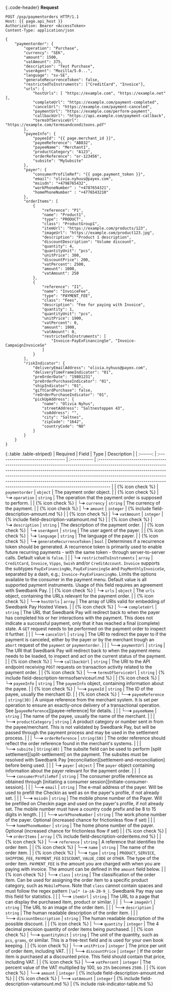 {:.code-header}
**Request**

```http
POST /psp/paymentorders HTTP/1.1
Host: {{ page.api_host }}
Authorization: Bearer <AccessToken>
Content-Type: application/json

{
    "paymentorder": {
        "operation": "Purchase",
        "currency": "SEK",
        "amount": 1500,
        "vatAmount": 375,
        "description": "Test Purchase",
        "userAgent": "Mozilla/5.0...",
        "language": "sv-SE",
        "generateRecurrenceToken": false,
        "restrictedToInstruments": ["CreditCard", "Invoice"],
        "urls": {
            "hostUrls": [ "https://example.com", "https://example.net" ],
            "completeUrl": "https://example.com/payment-completed",
            "cancelUrl": "https://example.com/payment-canceled",
            "paymentUrl": "https://example.com/perform-payment",
            "callbackUrl": "https://api.example.com/payment-callback",
            "termsOfServiceUrl": "https://example.com/termsandconditoons.pdf"
        },
        "payeeInfo": {
            "payeeId": "{{ page.merchant_id }}",
            "payeeReference": "AB832",
            "payeeName": "Merchant1",
            "productCategory": "A123",
            "orderReference": "or-123456",
            "subsite": "MySubsite"
        },
        "payer": {
            "consumerProfileRef": "{{ page.payment_token }}",
            "email": "olivia.nyhuus@payex.com",
            "msisdn": "+4798765432",
            "workPhoneNumber" : "+4787654321",
            "homePhoneNumber" : "+4776543210"
        },
        "orderItems": [
            {
                "reference": "P1",
                "name": "Product1",
                "type": "PRODUCT",
                "class": "ProductGroup1",
                "itemUrl": "https://example.com/products/123",
                "imageUrl": "https://example.com/product123.jpg",
                "description": "Product 1 description",
                "discountDescription": "Volume discount",
                "quantity": 4,
                "quantityUnit": "pcs",
                "unitPrice": 300,
                "discountPrice": 200,
                "vatPercent": 2500,
                "amount": 1000,
                "vatAmount": 250
            },
            {
                "reference": "I1",
                "name": "InvoiceFee",
                "type": "PAYMENT_FEE",
                "class": "Fees",
                "description": "Fee for paying with Invoice",
                "quantity": 1,
                "quantityUnit": "pcs",
                "unitPrice": 1900,
                "vatPercent": 0,
                "amount": 1900,
                "vatAmount": 0,
                "restrictedToInstruments": [
                    "Invoice-PayExFinancingSe", "Invoice-CampaignInvoiceSe"
                ]
            }
        ],
        "riskIndicator": {
            "deliveryEmailAddress": "olivia.nyhuus@payex.com",
            "deliveryTimeFrameIndicator": "01",
            "preOrderDate": "19801231",
            "preOrderPurchaseIndicator": "01",
            "shipIndicator": "01",
            "giftCardPurchase": false,
            "reOrderPurchaseIndicator": "01",
            "pickUpAddress": {
                "name": "Olivia Nyhus",
                "streetAddress": "Saltnestoppen 43",
                "coAddress": "",
                "city": "Saltnes",
                "zipCode": "1642",
                "countryCode": "NO"
            }
        }
    }
}
```

{:.table .table-striped}
| Required | Field                             | Type         | Description                                                                                                                                                                                                                                                                                                                                                                                                   |
| :------: | :-------------------------------- | :----------- | :------------------------------------------------------------------------------------------------------------------------------------------------------------------------------------------------------------------------------------------------------------------------------------------------------------------------------------------------------------------------------------------------------------ |
|  {% icon check %}  | `paymentorder`                    | `object`     | The payment order object.                                                                                                                                                                                                                                                                                                                                                                                     |
|  {% icon check %}  | └➔&nbsp;`operation`               | `string`     | The operation that the payment order is supposed to perform.                                                                                                                                                                                                                                                                                                                                                  |
|  {% icon check %}  | └➔&nbsp;`currency`                | `string`     | The currency of the payment.                                                                                                                                                                                                                                                                                                                                                                                  |
|  {% icon check %}  | └➔&nbsp;`amount`                  | `integer`    | {% include field-description-amount.md %}                                                                                                                                                                                                                                                                                                                                                                     |
|  {% icon check %}  | └➔&nbsp;`vatAmount`               | `integer`    | {% include field-description-vatamount.md %}                                                                                                                                                                                                                                                                                                                                                                  |
|  {% icon check %}  | └➔&nbsp;`description`             | `string`     | The description of the payment order.                                                                                                                                                                                                                                                                                                                                                                         |
|  {% icon check %}  | └➔&nbsp;`userAgent`               | `string`     | The user agent of the payer.                                                                                                                                                                                                                                                                                                                                                                                  |
|  {% icon check %}  | └➔&nbsp;`language`                | `string`     | The language of the payer.                                                                                                                                                                                                                                                                                                                                                                                    |
|  {% icon check %}  | └➔&nbsp;`generateRecurrenceToken` | `bool`       | Determines if a recurrence token should be generated. A recurrence token is primarily used to enable future recurring payments - with the same token - through server-to-server calls. Default value is `false`.                                                                                                        |
|          | └➔&nbsp;`restrictedToInstruments` | `array`      | `CreditCard`, `Invoice`, `Vipps`, `Swish` and/or `CreditAccount`. `Invoice` supports the subtypes `PayExFinancingNo`, `PayExFinancingSe` and `PayMonthlyInvoiceSe`, separated by a dash, e.g.; `Invoice-PayExFinancingNo`. Limits the options available to the consumer in the payment menu. Default value is all supported payment instruments. Usage of this field requires an agreement with Swedbank Pay. |
|  {% icon check %}  | └➔&nbsp;`urls`                    | `object`     | The `urls` object, containing the URLs relevant for the payment order.                                                                                                                                                                                                                                                                                                                                        |
|  {% icon check %}  | └─➔&nbsp;`hostUrls`               | `array`      | The array of URIs valid for embedding of Swedbank Pay Hosted Views.                                                                                                                                                                                                                                                                                                                                           |
|  {% icon check %}  | └─➔&nbsp;`completeUrl`            | `string`     | The URL that Swedbank Pay will redirect back to when the payer has completed his or her interactions with the payment. This does not indicate a successful payment, only that it has reached a final (complete) state. A `GET` request needs to be performed on the payment order to inspect it further.                                                                                                      |
|          | └─➔&nbsp;`cancelUrl`              | `string`     | The URI to redirect the payer to if the payment is canceled, either by the payer or by the merchant trough an `abort` request of the `payment` or `paymentorder`.                                                                                                                                                                                                                                             |
|          | └─➔&nbsp;`paymentUrl`             | `string`     | The URI that Swedbank Pay will redirect back to when the payment menu needs to be loaded, to inspect and act on the current status of the payment.                                                                                                                                                                                                                                                            |
|  {% icon check %}  | └─➔&nbsp;`callbackUrl`            | `string`     | The URI to the API endpoint receiving `POST` requests on transaction activity related to the payment order.                                                                                                                                                                                                                                                                                                   |
|  {% icon check %}  | └─➔&nbsp;`termsOfServiceUrl`      | `string`     | {% include field-description-termsofserviceurl.md %}                                                                                                                                                                                                                                    |
|  {% icon check %}  | └➔&nbsp;`payeeInfo`               | `string`     | The `payeeInfo` object, containing information about the payee.                                                                                                                                                                                                                                                                                                                                               |
|  {% icon check %}  | └─➔&nbsp;`payeeId`                | `string`     | The ID of the payee, usually the merchant ID.                                                                                                                                                                                                                                                                                                                                                                 |
|  {% icon check %}  | └─➔&nbsp;`payeeReference`         | `string(30)` | A unique reference from the merchant system. It is set per operation to ensure an exactly-once delivery of a transactional operation. See [`payeeReference`][payee-reference] for details.                                                                                                                                                                                                                    |
|          | └─➔&nbsp;`payeeName`              | `string`     | The name of the payee, usually the name of the merchant.                                                                                                                                                                                                                                                                                                                                                      |
|          | └─➔&nbsp;`productCategory`        | `string`     | A product category or number sent in from the payee/merchant. This is not validated by Swedbank Pay, but will be passed through the payment process and may be used in the settlement process.                                                                                                                                                                                                                |
|          | └─➔&nbsp;`orderReference`         | `string(50)` | The order reference should reflect the order reference found in the merchant's systems.                                                                                                                                                                                                                                                                                                                       |
|          | └─➔&nbsp;`subsite`                | `String(40)` | The subsite field can be used to perform [split settlement][split-settlement] on the payment. The subsites must be resolved with Swedbank Pay [reconciliation][settlement-and-reconciliation] before being used.                                                                                                                                                                                              |
|          | └➔&nbsp;`payer`                   | `object`     | The `payer` object containing information about the payer relevant for the payment order.                                                                                                                                                                                                                                                                                                                     |
|   ︎︎︎    | └─➔&nbsp;`consumerProfileRef`     | `string`     | The consumer profile reference as obtained through [initiating a consumer session][initiate-consumer-session].                                                                                                                                                                                                                                                                                                |
|          | └─➔&nbsp;`email`            | `string`      | The e-mail address of the payer. Will be used to prefill the Checkin as well as on the payer's profile, if not already set.                                                                                                                                                              |
|          | └─➔&nbsp;`msisdn`            | `string`      | The mobile phone number of the Payer. Will be prefilled on Checkin page and used on the payer's profile, if not already set. The mobile number must have a country code prefix and be 8 to 15 digits in length.                                                                                                                                                             |
|          | └─➔&nbsp;`workPhoneNumber`            | `string`      | The work phone number of the payer. Optional (increased chance for frictionless flow if set)                                                                                    |
|          | └─➔&nbsp;`homePhoneNumber`            | `string`      | The home phone number of the payer. Optional (increased chance for frictionless flow if set)                                                                          |
|    {% icon check %}    | └➔&nbsp;`orderItems`              | `array`      | {% include field-description-orderitems.md %}                                                                                                                                                                                                                                                                     |
|  {% icon check %}  | └─➔&nbsp;`reference`              | `string`     | A reference that identifies the order item.                                                                                                                                                                                                                                                                                                                                                                   |
|  {% icon check %}  | └─➔&nbsp;`name`                   | `string`     | The name of the order item.                                                                                                                                                                                                                                                                                                                                                                                   |
|  {% icon check %}  | └─➔&nbsp;`type`                   | `string`     | `PRODUCT`, `SERVICE`, `SHIPPING_FEE`, `PAYMENT_FEE` `DISCOUNT`, `VALUE_CODE` or `OTHER`. The type of the order item. `PAYMENT_FEE` is the amount you are charged with when you are paying with invoice. The amount can be defined in the `amount` field below.                                                                                                                                          |
|  {% icon check %}  | └─➔&nbsp;`class`                  | `string`     | The classification of the order item. Can be used for assigning the order item to a specific product category, such as `MobilePhone`. Note that `class` cannot contain spaces and must follow the regex pattern `[\w]* (a-zA-Z0-9_)`. Swedbank Pay may use this field for statistics.                                                                                                                                                                                |
|          | └─➔&nbsp;`itemUrl`                | `string`     | The URL to a page that can display the purchased item, product or similar.                                                                                                                                                                                                                                                                                                                                    |
|   ︎︎︎    | └─➔&nbsp;`imageUrl`               | `string`     | The URL to an image of the order item.                                                                                                                                                                                                                                                                                                                                                                        |
|          | └─➔&nbsp;`description`            | `string`     | The human readable description of the order item.                                                                                                                                                                                                                                                                                                                                                             |
|          | └─➔&nbsp;`discountDescription`    | `string`     | The human readable description of the possible discount.                                                                                                                                                                                                                                                                                                                                                      |
|  {% icon check %}  | └─➔&nbsp;`quantity`               | `integer`    | The 4 decimal precision quantity of order items being purchased.                                                                                                                                                                                                                                                                                                                                              |
|  {% icon check %}  | └─➔&nbsp;`quantityUnit`           | `string`     | The unit of the quantity, such as `pcs`, `grams`, or similar. This is a free-text field and is used for your own book keeping.                                                                                                                                                                                                                                                                                |
|  {% icon check %}  | └─➔&nbsp;`unitPrice`              | `integer`    | The price per unit of order item, including VAT.                                                                                                                                                                                                                                                                                                                                                              |
|          | └─➔&nbsp;`discountPrice`          | `integer`    | If the order item is purchased at a discounted price. This field should contain that price, including VAT.                                                                                                                                                                                                                                                                                                    |
|  {% icon check %}  | └─➔&nbsp;`vatPercent`             | `integer`    | The percent value of the VAT multiplied by 100, so `25%` becomes `2500`.                                                                                                                                                                                                                                                                                                                                      |
|  {% icon check %}  | └─➔&nbsp;`amount`                 | `integer`    | {% include field-description-amount.md %}                                                                                                                                                                                                                                                                                                                                                                     |
|  {% icon check %}  | └─➔&nbsp;`vatAmount`              | `integer`    | {% include field-description-vatamount.md %}                                                                                                                                                                                                                                                                                                                                                                  |
{% include risk-indicator-table.md %}

